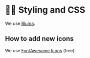 # :artist: Styling and CSS

We use [Bluma](https://bulma.io).

## How to add new icons

We use [FontAwesome Icons](https://fontawesome.com/icons/square-check?s=solid) (free).

